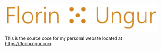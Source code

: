 ![logo](img/logo/logo.svg)

This is the source code for my personal website located at https://florinungur.com.
